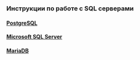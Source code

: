 ### Инструкции по работе с SQL серверами

#### [PostgreSQL](/SQL/servers/PostgreSQL/instructions-postgres.md)

#### [Microsoft SQL Server](/SQL/servers/MicrosoftSQL/instructions-ms_sql.md)

#### [MariaDB](/SQL/servers/MariaDB/instructions-mariadb.md)
